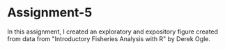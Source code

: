 # Assignment-5
In this assignment, I created an exploratory and expository figure created from data from "Introductory Fisheries Analysis with R" by Derek Ogle.
